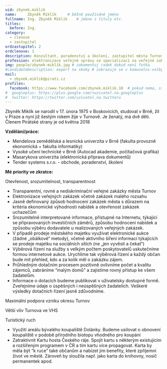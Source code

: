 ```yaml
---
uid: zbynek.miklik
name:     Zbyněk Miklík  	# běžně používáné jméno
fullname: Ing. Zbyněk Miklík  	# jméno s tituly etc.
titles:
  before: Ing.
category: 
  - clenove
  - zastupitel
ordzastupitel: 2
ordclenove: 1
description: Konzultant, poradenství a školení, zastupitel města Turnov
profession: elektronizace veřejné správy se specializací na veřejné zakázky, poradenství a školení v oblasti nákupu a zadávání veřejných zakázek
img: people/zbynek-miklik.jpg # zakomentuj radek dokud není fotka
#candidateDescription: expert na skoky # zobrazuje se v komunalni-volby
mail: 
  - zbynek.miklik@pirati.cz
profiles:
  facebook: https://www.facebook.com/zbynek.miklik.10  # pokud nema, staci smazat tuto radku
#  googleplus: https://plus.google.com/+uzivatel.na.googleplus
#  twitter: https://twitter.com/uzivatel.na.twitteru
---
```


Zbyněk Miklík se narodil v 17. února 1975 v Boskovicích, studoval v Brně, žil v Praze a nyní již šestým rokem žije v Turnově. Je ženatý, má dvě děti. Členem Pirátské strany je od května 2018

**Vzdělání/práce:** 
- Mendelova zemědělská a lesnická univerzita v Brně (fakulta provozně ekonomická + fakulta informatiky)
- Vysoké učení technické v Brně (Autocad akademie, počítačová grafika)
- Masarykova univerzita (elektronická příprava dokumentů)
- Tender systems s.r.o. - obchode, poradenství, školení


**Mé priority ve zkratce:**

Otevřenost, srozumitelnost, transparentnost
-	Transparentní, rovné a nediskriminační veřejné zakázky města Turnov
-	Elektronizace veřejných zakázek včetně zakázek malého rozsahu
- Jasně definovaný způsob hodnocení zakázek města s důrazem na kritéria ekonomické výhodnosti nabídek a otevřenost zakázek uchazečům
-	Srozumitelně interpretované informace, přístupné na Internetu, týkající se připravovaných investičních záměrů, způsobu hodnocení nabídek a způsobu výběru dodavatele u realizovaných veřejných zakázek.
- V případě prodeje městského majetku využívat elektronické aukce (žádné „obálkové“ metody), včetně aktivního šíření informací týkajících se prodeje majetku na sociálních sítích (ne „jen vyvěsit a čekat“)
-	Výběrová řízení na služby s velkým počtem poskytovatelů uskutečníme formou internetové aukce. Urychlíme tak výběrová řízení a každý občan bude mít přehled, kdo a za kolik měl o zakázku zájem.
- Průhledným dotačním procesem pozitivně ovlivníme počet a kvalitu zájemců, zabráníme “malým domů” a zajistíme rovný přístup ke všem žadatelům.
-	Informace o dotacích budeme publikovat v uživatelsky dostupné formě. Zveřejníme údaje o úspěšných i neúspěšných žadatelích. Veškeré výsledky dotačních řízení jasně zdůvodníme.

Maximální podpora vzniku okresu Turnov

Větší vliv Turnova ve VHS

Turistický ruch
-	Využití areálu bývalého koupaliště Dolánky. Budeme usilovat o obnovení koupaliště v podobě přírodního biotopu vhodného pro koupání
-	Zatraktivnit Kartu hosta Českého ráje. Spojit kartu s některým existujícím a rozšířeným programem v ČR a tím kartu více propagovat. Karta by měla být “k ruce” také občanům a nabízet jim benefity, které zpříjemní život ve městě. Zároveň by sloužila např. jako karta do knihovny, nosič permanentek apod.